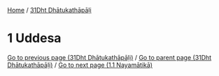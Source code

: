 
[Home](/) / [31Dht Dhātukathāpāḷi](../31Dht.md)

# 1 Uddesa


[Go to previous page (31Dht Dhātukathāpāḷi)](0.md) / [Go to parent page (31Dht Dhātukathāpāḷi)](0.md) / [Go to next page (1.1 Nayamātikā)](1/1.1.md)


